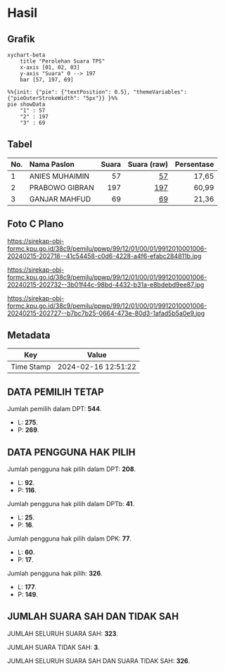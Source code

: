 # Hasil

## Grafik

```mermaid
xychart-beta
    title "Perolehan Suara TPS"
    x-axis [01, 02, 03]
    y-axis "Suara" 0 --> 197
    bar [57, 197, 69]
```

```mermaid
%%{init: {"pie": {"textPosition": 0.5}, "themeVariables": {"pieOuterStrokeWidth": "5px"}} }%%
pie showData
    "1" : 57
    "2" : 197
    "3" : 69
```

## Tabel

| No. | Nama Paslon    | Suara | Suara (raw) | Persentase |
|:--- |:-------------- | -----:| -----------:| ----------:|
| 1   | ANIES MUHAIMIN | 57    | [57][p-1]   | 17,65      |
| 2   | PRABOWO GIBRAN | 197   | [197][p-2]  | 60,99      |
| 3   | GANJAR MAHFUD  | 69    | [69][p-3]   | 21,36      |


[p-1]: https://github.com/gigit-pemilu/pemilu-2024-99-luar-negeri/blob/main/pilpres/hitung-suara/sub/99-luar-negeri/sub/12-bandar-seri-begawan-brunei-darussalam/sub/01-bandar-seri-begawan-brunei-darussalam/sub/0001-bandar-seri-begawan-brunei-darussalam/sub/006-tps-005/sub/paslon-1.txt
[p-2]: https://github.com/gigit-pemilu/pemilu-2024-99-luar-negeri/blob/main/pilpres/hitung-suara/sub/99-luar-negeri/sub/12-bandar-seri-begawan-brunei-darussalam/sub/01-bandar-seri-begawan-brunei-darussalam/sub/0001-bandar-seri-begawan-brunei-darussalam/sub/006-tps-005/sub/paslon-2.txt
[p-3]: https://github.com/gigit-pemilu/pemilu-2024-99-luar-negeri/blob/main/pilpres/hitung-suara/sub/99-luar-negeri/sub/12-bandar-seri-begawan-brunei-darussalam/sub/01-bandar-seri-begawan-brunei-darussalam/sub/0001-bandar-seri-begawan-brunei-darussalam/sub/006-tps-005/sub/paslon-3.txt

## Foto C Plano

https://sirekap-obj-formc.kpu.go.id/38c9/pemilu/ppwp/99/12/01/00/01/9912010001006-20240215-202718--41c54458-c0d6-4228-a4f6-efabc284811b.jpg

https://sirekap-obj-formc.kpu.go.id/38c9/pemilu/ppwp/99/12/01/00/01/9912010001006-20240215-202732--3b01f44c-98bd-4432-b31a-e8bdebd9ee87.jpg

https://sirekap-obj-formc.kpu.go.id/38c9/pemilu/ppwp/99/12/01/00/01/9912010001006-20240215-202727--b7bc7b25-0664-473e-80d3-1afad5b5a0e9.jpg


## Metadata

| Key        | Value               |
| ---------- | ------------------- |
| Time Stamp | 2024-02-16 12:51:22 |


## DATA PEMILIH TETAP

Jumlah pemilih dalam DPT: **544**.
 * L: **275**.
 * P: **269**.

## DATA PENGGUNA HAK PILIH

Jumlah pengguna hak pilih dalam DPT: **208**.
 * L: **92**.
 * P: **116**.

Jumlah pengguna hak pilih dalam DPTb: **41**.
 * L: **25**.
 * P: **16**.

Jumlah pengguna hak pilih dalam DPK: **77**.
 * L: **60**.
 * P: **17**.

Jumlah pengguna hak pilih: **326**.
 * L: **177**.
 * P: **149**.

## JUMLAH SUARA SAH DAN TIDAK SAH

JUMLAH SELURUH SUARA SAH: **323**.

JUMLAH SUARA TIDAK SAH: **3**.

JUMLAH SELURUH SUARA SAH DAN SUARA TIDAK SAH: **326**.


